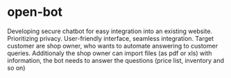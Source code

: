 # open-bot
Developing secure chatbot for easy integration into an existing website. Prioritizing privacy. User-friendly interface, seamless integration. Target customer are 
shop owner, who wants to automate answering to customer queries. Additionaly the shop owner can import files (as pdf or xls) with information, the bot needs to answer the questions (price list, inventory and so on)

